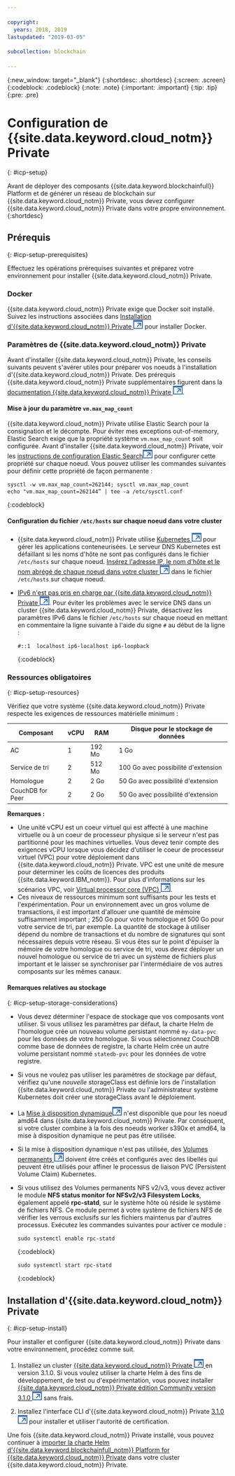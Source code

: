 ```yaml
---

copyright:
  years: 2018, 2019
lastupdated: "2019-03-05"

subcollection: blockchain

---
```


{:new_window: target="_blank"}
{:shortdesc: .shortdesc}
{:screen: .screen}
{:codeblock: .codeblock}
{:note: .note}
{:important: .important}
{:tip: .tip}
{:pre: .pre}

# Configuration de {{site.data.keyword.cloud_notm}} Private
{: #icp-setup}

Avant de déployer des composants {{site.data.keyword.blockchainfull}} Platform et de générer un réseau de blockchain sur {{site.data.keyword.cloud_notm}} Private, vous devez configurer {{site.data.keyword.cloud_notm}} Private dans votre propre environnement.
{:shortdesc}

## Prérequis
{: #icp-setup-prerequisites}

Effectuez les opérations prérequises suivantes et préparez votre environnement pour installer {{site.data.keyword.cloud_notm}} Private.

### Docker
{{site.data.keyword.cloud_notm}} Private exige que Docker soit installé. Suivez les instructions associées dans  [Installation d'{{site.data.keyword.cloud_notm}} Private ![Icône de lien externe](images/external_link.svg "Icône de lien externe")](https://www.ibm.com/support/knowledgecenter/en/SSBS6K_3.1.0/installing/install.html "Installation d'{{site.data.keyword.cloud_notm}} Private") pour installer Docker.

### Paramètres de {{site.data.keyword.cloud_notm}} Private
Avant d'installer {{site.data.keyword.cloud_notm}} Private, les conseils suivants peuvent s'avérer utiles pour préparer vos noeuds à l'installation d'{{site.data.keyword.cloud_notm}} Private. Des prérequis {{site.data.keyword.cloud_notm}} Private supplémentaires figurent dans la [documentation {{site.data.keyword.cloud_notm}} Private ![Icône de lien externe](images/external_link.svg "Icône de lien externe")](https://www.ibm.com/support/knowledgecenter/en/SSBS6K_3.1.0/installing/prep.html "Preparing your cluster for installation").

#### Mise à jour du paramètre `vm.max_map_count`
{{site.data.keyword.cloud_notm}} Private utilise Elastic Search pour la consignation et le décompte. Pour éviter mes exceptions out-of-memory, Elastic Search exige que la propriété système `vm.max_map_count` soit configurée. Avant d'installer {{site.data.keyword.cloud_notm}} Private, voir les [instructions de configuration Elastic Search![Icône de lien externe](images/external_link.svg "Icône de lien externe")](https://www.elastic.co/guide/en/elasticsearch/reference/current/vm-max-map-count.html "Virtual memory") pour configurer cette propriété sur chaque noeud. Vous pouvez utiliser les commandes suivantes pour définir cette propriété de façon permanente :

```
sysctl -w vm.max_map_count=262144; sysctl vm.max_map_count
echo "vm.max_map_count=262144” | tee -a /etc/sysctl.conf
```
{:codeblock}

#### Configuration du fichier `/etc/hosts` sur chaque noeud dans votre cluster

- {{site.data.keyword.cloud_notm}} Private utilise [Kubernetes ![Icône de lien externe](images/external_link.svg "Icône de lien externe")](https://kubernetes.io/docs/tutorials/kubernetes-basics/ "Learn Kubernetes Basics") pour gérer les applications conteneurisées. Le serveur DNS Kubernetes est défaillant si les noms d'hôte ne sont pas configurés dans le fichier `/etc/hosts` sur chaque noeud. [Insérez l'adresse IP, le nom d'hôte et le nom abrégé de chaque noeud dans votre cluster ![Icône de lien externe](images/external_link.svg "Icône de lien externe")](https://www.ibm.com/support/knowledgecenter/en/SSBS6K_3.1.0/installing/prep_cluster.html "Configuring your cluster") dans le fichier `/etc/hosts` sur chaque noeud.

- [IPv6 n'est pas pris en charge par {{site.data.keyword.cloud_notm}} Private ![Icône de lien externe](images/external_link.svg "Icône de lien externe")](https://www.ibm.com/support/knowledgecenter/en/SSBS6K_3.1.0/getting_started/known_issues.html#ipv6 "IPv6 n'est pas pris en charge par ICP"). Pour éviter les problèmes avec le service DNS dans un cluster {{site.data.keyword.cloud_notm}} Private, désactivez les paramètres IPv6 dans le fichier `/etc/hosts` sur chaque noeud en mettant en commentaire la ligne suivante à l'aide du signe `#` au début de la ligne :
  ```
  #::1  localhost ip6-localhost ip6-loopback
  ```
  {:codeblock}

### Ressources obligatoires
{: #icp-setup-resources}

Vérifiez que votre système {{site.data.keyword.cloud_notm}} Private respecte les exigences de ressources matérielle minimum :

| Composant | vCPU | RAM | Disque pour le stockage de données |
|-----------|------|-----|-----------------------|
| AC | 1 |192 Mo | 1 Go |
| Service de tri | 2 | 512 Mo | 100 Go avec possibilité d'extension |
| Homologue | 2 | 2 Go | 50 Go avec possibilité d'extension |
| CouchDB for Peer | 2| 2 Go |50 Go avec possibilité d'extension |

 **Remarques :**
 - Une unité vCPU est un coeur virtuel qui est affecté à une machine virtuelle ou à un coeur de processeur physique si le serveur n'est pas partitionné pour les machines virtuelles. Vous devez tenir compte des exigences vCPU lorsque vous décidez d'utiliser le coeur de processeur virtuel (VPC) pour votre déploiement dans {{site.data.keyword.cloud_notm}} Private. VPC est une unité de mesure pour déterminer les coûts de licences des produits {{site.data.keyword.IBM_notm}}. Pour plus d'informations sur les scénarios VPC, voir [Virtual processor core (VPC) ![Icône de lien externe](images/external_link.svg "Icône de lien externe")](https://www.ibm.com/support/knowledgecenter/en/SS8JFY_9.2.0/com.ibm.lmt.doc/Inventory/overview/c_virtual_processor_core_licenses.html).
 - Ces niveaux de ressources minimum sont suffisants pour les tests et l'expérimentation. Pour un environnement avec un gros volume de transactions, il est important d'allouer une quantité de mémoire suffisamment important ; 250 Go pour votre homologue et 500 Go pour votre service de tri, par  exemple. La quantité de stockage à utiliser dépend du nombre de transactions et du nombre de signatures qui sont nécessaires depuis votre réseau. Si vous êtes sur le point d'épuiser la mémoire de votre homologue ou service de tri, vous devez déployer un nouvel homologue ou service de tri avec un système de fichiers plus important et le laisser se synchroniser par l'intermédiaire de vos autres composants sur les mêmes canaux.

#### Remarques relatives au stockage
{: #icp-setup-storage-considerations}

* Vous devez déterminer l'espace de stockage que vos composants vont utiliser. Si vous utilisez les paramètres par défaut, la charte Helm de l'homologue crée un nouveau volume persistant nommé `my-data-pvc` pour les données de votre homologue. Si vous sélectionnez CouchDB comme base de données de registre, la charte Helm crée un autre volume persistant  nommé `statedb-pvc` pour les données de votre registre.
* Si vous ne voulez pas utiliser les paramètres de stockage par défaut, vérifiez qu'une *nouvelle* storageClass est définie lors de l'installation {{site.data.keyword.cloud_notm}} Private ou l'administrateur système Kubernetes doit créer une storageClass avant le déploiement.
* La [Mise à disposition dynamique![Icône de lien externe](images/external_link.svg "Icône de lien externe")](https://kubernetes.io/docs/concepts/storage/dynamic-provisioning/ "Mise à disposition de volume dynamique") n'est disponible que pour les noeud amd64 dans {{site.data.keyword.cloud_notm}} Private. Par conséquent, si votre cluster combine à la fois des noeuds worker s390x et amd64, la mise à disposition dynamique ne peut pas être utilisée.
* Si la mise à disposition dynamique n'est pas utilisée, des [Volumes permanents ![Icône de lien externe](images/external_link.svg "Icône de lien externe")](https://kubernetes.io/docs/concepts/storage/persistent-volumes/ "Volumes permanents") doivent être créés et configurés avec des libellés qui peuvent être utilisés pour affiner le processus de liaison PVC (Persistent Volume Claim) Kubernetes.
* Si vous utilisez des Volumes permanents NFS v2/v3, vous devez activer le module **NFS status monitor for NFSv2/v3 Filesystem Locks**, également appelé **rpc-statd**, sur le système hôte où réside le système de fichiers NFS. Ce module permet à votre système de fichiers NFS de vérifier les verrous exclusifs sur les fichiers maintenus par d'autres processus. Exécutez les commandes suivantes pour activer ce module :

  ```
  sudo systemctl enable rpc-statd
  ```
  {:codeblock}

  ```
  sudo systemctl start rpc-statd
  ```
  {:codeblock}

## Installation d'{{site.data.keyword.cloud_notm}} Private
{: #icp-setup-install}

Pour installer et configurer {{site.data.keyword.cloud_notm}} Private dans votre environnement, procédez comme suit.

1. Installez un cluster  [{{site.data.keyword.cloud_notm}} Private ![Icône de lien externe](images/external_link.svg "Icône de lien externe") ](https://www.ibm.com/support/knowledgecenter/en/SSBS6K_3.1.0/kc_welcome_containers.html) en version 3.1.0. Si vous voulez utiliser la charte Helm à des fins de développement, de test ou d'expérimentation, vous pouvez installer [{{site.data.keyword.cloud_notm}} Private édition Community version 3.1.0 ![Icône de lien externe](images/external_link.svg "Icône de lien externe")](https://www.ibm.com/support/knowledgecenter/en/SSBS6K_3.1.0/kc_welcome_containers.html "{{site.data.keyword.cloud_notm}} Private-CE version 3.1.0") sans frais.

2. Installez l'interface CLI d'{{site.data.keyword.cloud_notm}} Private [3.1.0 ![Icône de lien externe](images/external_link.svg "Icône de lien externe")](https://www.ibm.com/support/knowledgecenter/en/SSBS6K_3.1.0/manage_cluster/install_cli.html) pour installer et utiliser l'autorité de certification.

Une fois {{site.data.keyword.cloud_notm}} Private installé, vous pouvez continuer à [importer la charte Helm d'{{site.data.keyword.blockchainfull_notm}} Platform for {{site.data.keyword.cloud_notm}} Private](/docs/services/blockchain/howto/helm_install_icp.html#helm-install) dans votre cluster {{site.data.keyword.cloud_notm}} Private.
